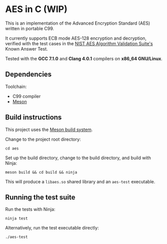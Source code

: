 AES in C (WIP)
==============

This is an implementation of the Advanced Encryption Standard (AES) written in portable C99.

It currently supports ECB mode AES-128 encryption and decryption, verified with the test cases in the [NIST AES Algorithm Validation Suite's](http://csrc.nist.gov/groups/STM/cavp/documents/aes/AESAVS.pdf) Known Answer Test.

Tested with the **GCC 7.1.0** and **Clang 4.0.1** compilers on **x86_64 GNU/Linux**.


Dependencies
------------

Toolchain:

- C99 compiler
- [Meson](http://mesonbuild.com)


Build instructions
------------------

This project uses the [Meson build system](http://mesonbuild.com).

Change to the project root directory:

    cd aes

Set up the build directory, change to the build directory, and build with Ninja:

    meson build && cd build && ninja

This will produce a ``libaes.so`` shared library and an ``aes-test`` executable.


Running the test suite
----------------------

Run the tests with Ninja:

    ninja test

Alternatively, run the test executable directly:

    ./aes-test
